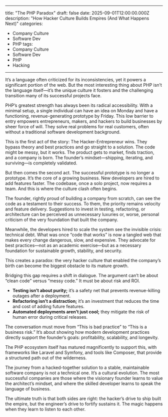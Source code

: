 
---
title: "The PHP Paradox"
draft: false
date: 2025-09-01T12:00:00.000Z
description: "How Hacker Culture Builds Empires (And What Happens Next)"
categories:
  - Company Culture
  - Software Dev
  - PHP
tags:
  - Company Culture
  - Software Dev
  - PHP
  - Hacking
---

It’s a language often criticized for its inconsistencies, yet it powers a significant portion of the web. But the most interesting thing about PHP isn’t the language itself—it’s the unique culture it fosters and the challenging transition many of its successful projects face.

PHP’s greatest strength has always been its radical accessibility. With a minimal setup, a single individual can have an idea on Monday and have a functioning, revenue-generating prototype by Friday. This low barrier to entry empowers entrepreneurs, makers, and hackers to build businesses by sheer force of will. They solve real problems for real customers, often without a traditional software development background.

This is the first act of the story: The Hacker-Entrepreneur wins. They bypass theory and best practices and go straight to a solution. The code might be messy, but it works. The product gets to market, finds traction, and a company is born. The founder’s mindset—shipping, iterating, and surviving—is completely validated.

But then comes the second act. The successful prototype is no longer a prototype. It’s the core of a growing business. New developers are hired to add features faster. The codebase, once a solo project, now requires a team. And this is where the culture clash often begins.

The founder, rightly proud of building a company from scratch, can see the code as a testament to their success. To them, the priority remains velocity and feature delivery. Suggestions to invest in testing, refactoring, or architecture can be perceived as unnecessary luxuries or, worse, personal criticism of the very foundation that built the company.

Meanwhile, the developers hired to scale the system see the invisible crisis: technical debt. What was once “code that works” is now a tangled web that makes every change dangerous, slow, and expensive. They advocate for best practices—not as an academic exercise—but as a necessary foundation for sustainable growth, stability, and security.

This creates a paradox: the very hacker culture that enabled the company’s birth can become the biggest obstacle to its mature growth.

Bridging this gap requires a shift in dialogue. The argument can’t be about “clean code” versus “messy code.” It must be about risk and ROI.

- **Testing isn’t about purity;** it’s a safety net that prevents revenue-killing outages after a deployment.
- **Refactoring isn’t a distraction;** it’s an investment that reduces the time and cost of adding future features.
- **Automated deployments aren’t just cool;** they mitigate the risk of human error during critical releases.

The conversation must move from “This is bad practice” to “This is a business risk.” It’s about showing how modern development practices directly support the founder’s goals: profitability, scalability, and longevity.

The PHP ecosystem itself has matured magnificently to support this, with frameworks like Laravel and Symfony, and tools like Composer, that provide a structured path out of the wilderness.

The journey from a hacked-together solution to a stable, maintainable software company is not a technical one. It’s a cultural evolution. The most successful companies are those where the visionary founder learns to value the architect’s mindset, and where the skilled developer learns to speak the language of business.

The ultimate truth is that both sides are right: the hacker’s drive to ship built the empire, but the engineer’s drive to fortify sustains it. The magic happens when they learn to listen to each other.
